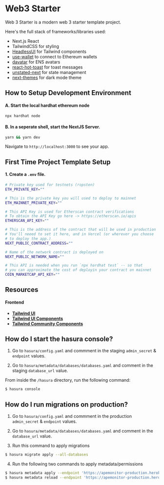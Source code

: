 # Web3 Starter

Web 3 Starter is a modern web 3 starter template project.

Here's the full stack of frameworks/libraries used:

- Next.js React
- TailwindCSS for styling
- [HeadlessUI](https://headlessui.dev/) for Tailwind components
- [use-wallet](https://github.com/aragon/use-wallet) to connect to Ethereum wallets
- [davatar](https://www.davatar.xyz/) for ENS avatars
- [react-hot-toast](https://react-hot-toast.com/) for toast messages
- [unstated-next](https://github.com/jamiebuilds/unstated-next) for state management
- [next-themes](https://www.npmjs.com/package/next-themes) for dark mode theme

## How to Setup Development Environment

#### A. Start the local hardhat ethereum node

```bash
npx hardhat node
```

#### B. In a seperate shell, start the NextJS Server.

```bash
yarn && yarn dev
```

Navigate to `http://localhost:3000` to see your app.

## First Time Project Template Setup

#### 1. Create a `.env` file.

```bash
# Private key used for testnets (ropsten)
ETH_PRIVATE_KEY=""

# This is the private key you will used to deploy to mainnet
ETH_MAINNET_PRIVATE_KEY=""

# This API Key is used for Etherscan contract verifications
# To obtain the API Key go here -> https://etherscan.io/apis
ETHERSCAN_API_KEY=""

# This is the address of the contract that will be used in production
# You'll neeed to set it here, and in Vercel (or wherever you choose
# to deploy the app.)
NEXT_PUBLIC_CONTRACT_ADDRESS=""

# Name of the network contract is deployed on
NEXT_PUBLIC_NETWORK_NAME=""

# This API is needed when you run `npx hardhat test` -- so that
# you can approximate the cost of deployin your contract on mainnet
COIN_MARKETCAP_API_KEY=""
```

## Resources

#### Frontend

- **[Tailwind UI](https://tailwindcss.com/docs)**
- **[Tailwind UI Components](https://tailwindui.com/)**
- **[Tailwind Community Components](https://tailwindcomponents.com/)**

## How do I start the hasura console?

1. Go to `hasura/config.yaml` and commment in the staging `admin_secret` & `endpoint` values.

2. Go to `hasura/metadata/databases/databases.yaml` and comment in the staging `database_url` value.

From inside the `/hasura` directory, run the following command:

```bash
$ hasura console
```

## How do I run migrations on production?

1. Go to `hasura/config.yaml` and commment in the production `admin_secret` & `endpoint` values.

2. Go to `hasura/metadata/databases/databases.yaml` and comment in the `database_url` value.

3. Run this command to apply migrations

```bash
$ hasura migrate apply --all-databases
```

4. Run the following two commands to apply metadata/permissions

```bash
$ hasura metadata apply --endpoint 'https://apemonitor-production.herokuapp.com/'
$ hasura metadata reload --endpoint 'https://apemonitor-production.herokuapp.com/'
```
